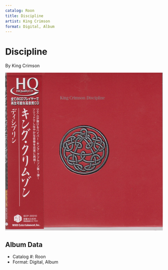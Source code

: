 ```yaml
---
catalog: Roon
title: Discipline
artist: King Crimson
format: Digital, Album
---
```


# Discipline

By King Crimson

![](../../assets/albumcovers/King_Crimson-Discipline.png)

## Album Data

- Catalog #: Roon
- Format: Digital, Album

